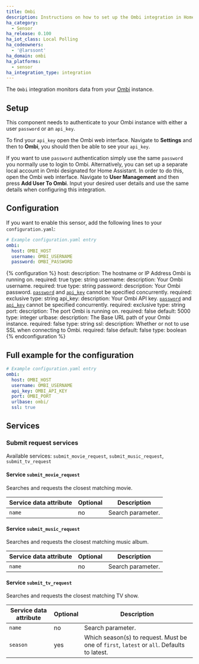 ```yaml
---
title: Ombi
description: Instructions on how to set up the Ombi integration in Home Assistant.
ha_category:
  - Sensor
ha_release: 0.100
ha_iot_class: Local Polling
ha_codeowners:
  - '@larssont'
ha_domain: ombi
ha_platforms:
  - sensor
ha_integration_type: integration
---
```


The `Ombi` integration monitors data from your [Ombi](https://ombi.io) instance.

## Setup

This component needs to authenticate to your Ombi instance with either a user `password` or an `api_key`.

To find your `api_key` open the Ombi web interface. Navigate to **Settings** and then to **Ombi**, you should then be able to see your `api_key`.

If you want to use `password` authentication simply use the same `password` you normally use to login to Ombi. Alternatively, you can set up a separate local account in Ombi designated for Home Assistant. In order to do this, open the Ombi web interface. Navigate to **User Management** and then press **Add User To Ombi**. Input your desired user details and use the same details when configuring this integration.

## Configuration

If you want to enable this sensor, add the following lines to your `configuration.yaml`:

```yaml
# Example configuration.yaml entry
ombi:
  host: OMBI_HOST
  username: OMBI_USERNAME
  password: OMBI_PASSWORD
```

{% configuration %}
host:
  description: The hostname or IP Address Ombi is running on.
  required: true
  type: string
username:
  description: Your Ombi username.
  required: true
  type: string
password:
  description: Your Ombi password. [`password`](#password) and [`api_key`](#api_key) cannot be specified concurrently.
  required: exclusive
  type: string
api_key:
  description: Your Ombi API key. [`password`](#password) and [`api_key`](#api_key) cannot be specified concurrently.
  required: exclusive
  type: string
port:
  description: The port Ombi is running on.
  required: false
  default: 5000
  type: integer
urlbase:
  description: The Base URL path of your Ombi instance.
  required: false
  type: string
ssl:
  description: Whether or not to use SSL when connecting to Ombi.
  required: false
  default: false
  type: boolean
{% endconfiguration %}

## Full example for the configuration

```yaml
# Example configuration.yaml entry
ombi:
  host: OMBI_HOST
  username: OMBI_USERNAME
  api_key: OMBI_API_KEY
  port: OMBI_PORT
  urlbase: ombi/
  ssl: true
```

## Services

### Submit request services

Available services: `submit_movie_request`, `submit_music_request`, `submit_tv_request`

#### Service `submit_movie_request`

Searches and requests the closest matching movie.

| Service data attribute | Optional | Description                                      |
| ---------------------- | -------- | ------------------------------------------------ |
| `name`                 |      no  | Search parameter.                                |

#### Service `submit_music_request`

Searches and requests the closest matching music album.

| Service data attribute | Optional | Description                                      |
|------------------------|----------|--------------------------------------------------|
| `name`                 |      no  | Search parameter.                                |

#### Service `submit_tv_request`

Searches and requests the closest matching TV show.

| Service data attribute | Optional | Description                                                                                   |
|------------------------|----------|-----------------------------------------------------------------------------------------------|
| `name`                 |       no | Search parameter.                                                                             |
| `season`               |      yes | Which season(s) to request. Must be one of `first`, `latest` or `all`. Defaults to latest.    |
